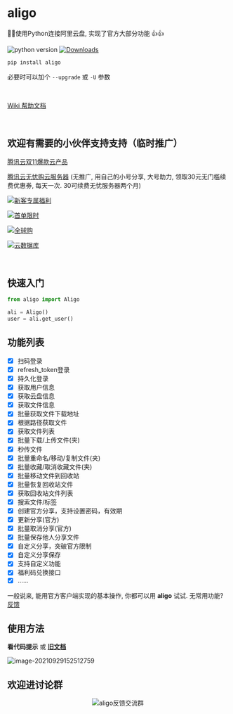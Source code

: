 # aligo

🚀🔥使用Python连接阿里云盘, 实现了官方大部分功能 👍👍

![python version](https://img.shields.io/pypi/pyversions/aligo)  [![Downloads](https://static.pepy.tech/personalized-badge/aligo?period=total&units=international_system&left_color=black&right_color=orange&left_text=Downloads)](https://pepy.tech/project/aligo)

```bash
pip install aligo
```

必要时可以加个 `--upgrade` 或 `-U` 参数

<br />

[Wiki 帮助文档](https://github.com/foyoux/aligo/wiki)

<br />

## 欢迎有需要的小伙伴支持支持（临时推广）

[腾讯云双11爆款云产品](https://cloud.tencent.com/act/double11?spread_hash_key=a30261e00f34c17dfdbcf519d9004ba3&cps_key=032c6f7348a376a40e9f78ba2aa25a4f) 

[腾讯云无忧购云服务器](https://cloud.tencent.com/act/lighthouse) (无推广, 用自己的小号分享, 大号助力, 领取30元无门槛续费优惠券, 每天一次. 30可续费无忧服务器两个月)

[![新客专属福利](http://110.42.175.98:5512/down/LKPvT9xK2lFx?fname=/tencent-cps/新用户.jpg)](https://curl.qcloud.com/9uB7iZrb)

[![首单限时](http://110.42.175.98:5512/down/LKPvT9xK2lFx?fname=/tencent-cps/首单限时.jpg)](https://curl.qcloud.com/07sf8CHP)

[![全球购](http://110.42.175.98:5512/down/LKPvT9xK2lFx?fname=/tencent-cps/全球购.jpg)](https://curl.qcloud.com/jUXcFNPg)

[![云数据库](http://110.42.175.98:5512/down/LKPvT9xK2lFx?fname=/tencent-cps/云数据库.jpg)](https://curl.qcloud.com/YdssIVV6)

<br />

## 快速入门

```python
from aligo import Aligo

ali = Aligo()
user = ali.get_user()
```



## 功能列表

- [x] 扫码登录
- [x] refresh_token登录
- [x] 持久化登录
- [x] 获取用户信息
- [x] 获取云盘信息
- [x] 获取文件信息
- [x] 批量获取文件下载地址
- [x] 根据路径获取文件
- [x] 获取文件列表
- [x] 批量下载/上传文件(夹)
- [x] 秒传文件
- [x] 批量重命名/移动/复制文件(夹)
- [x] 批量收藏/取消收藏文件(夹)
- [x] 批量移动文件到回收站
- [x] 批量恢复回收站文件
- [x] 获取回收站文件列表
- [x] 搜索文件/标签
- [x] 创建官方分享，支持设置密码，有效期
- [x] 更新分享(官方)
- [x] 批量取消分享(官方)
- [x] 批量保存他人分享文件
- [x] 自定义分享，突破官方限制
- [x] 自定义分享保存
- [x] 支持自定义功能
- [x] 福利码兑换接口
- [x] ......

一般说来, 能用官方客户端实现的基本操作, 你都可以用 **aligo** 试试. 无常用功能? [反馈](https://github.com/foyoux/aligo/issues/new)



## 使用方法

**看代码提示** 或 **[旧文档](images/old_readme.md)**

![image-20210929152512759](http://110.42.175.98:5512/down/LKPvT9xK2lFx?fname=/aligo/image-20210929152512759.png)



## 欢迎进讨论群

<p align="center">
  <img src="http://110.42.175.98:5512/down/LKPvT9xK2lFx?fname=/aligo/wechat.png" alt="aligo反馈交流群"/>
</p>
